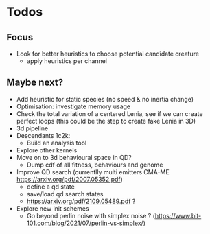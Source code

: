 # Todos

## Focus
- Look for better heuristics to choose potential candidate creature
    - apply heuristics per channel

## Maybe next?
- Add heuristic for static species (no speed & no inertia change)
- Optimisation: investigate memory usage
- Check the total variation of a centered Lenia, see if we can create perfect loops (this could be the step to create fake Lenia in 3D)
- 3d pipeline
- Descendants 1c2k:
    - Build an analysis tool
- Explore other kernels
- Move on to 3d behavioural space in QD? 
    - Dump cdf of all fitness, behaviours and genome
- Improve QD search (currentlly multi emitters CMA-ME https://arxiv.org/pdf/2007.05352.pdf)
    - define a qd state
    - save/load qd search states
    - https://arxiv.org/pdf/2109.05489.pdf ?
- Explore new init schemes
    -  Go beyond perlin noise with simplex noise ? (https://www.bit-101.com/blog/2021/07/perlin-vs-simplex/)
